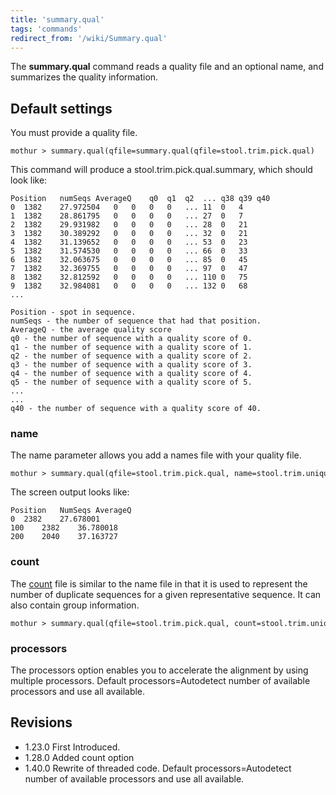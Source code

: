 ```yaml
---
title: 'summary.qual'
tags: 'commands'
redirect_from: '/wiki/Summary.qual'
---
```

The **summary.qual** command reads a quality file
and an optional name, and summarizes the quality information.

## Default settings

You must provide a quality file.

    mothur > summary.qual(qfile=summary.qual(qfile=stool.trim.pick.qual)

This command will produce a stool.trim.pick.qual.summary, which should
look like:

    Position   numSeqs AverageQ    q0  q1  q2  ... q38 q39 q40 
    0  1382    27.972504   0   0   0   0   ... 11  0   4
    1  1382    28.861795   0   0   0   0   ... 27  0   7
    2  1382    29.931982   0   0   0   0   ... 28  0   21
    3  1382    30.389292   0   0   0   0   ... 32  0   21
    4  1382    31.139652   0   0   0   0   ... 53  0   23
    5  1382    31.574530   0   0   0   0   ... 66  0   33
    6  1382    32.063675   0   0   0   0   ... 85  0   45
    7  1382    32.369755   0   0   0   0   ... 97  0   47
    8  1382    32.812592   0   0   0   0   ... 110 0   75
    9  1382    32.984081   0   0   0   0   ... 132 0   68
    ...

    Position - spot in sequence.
    numSeqs - the number of sequence that had that position.
    AverageQ - the average quality score
    q0 - the number of sequence with a quality score of 0.
    q1 - the number of sequence with a quality score of 1.
    q2 - the number of sequence with a quality score of 2.
    q3 - the number of sequence with a quality score of 3.
    q4 - the number of sequence with a quality score of 4.
    q5 - the number of sequence with a quality score of 5.
    ...
    ...
    q40 - the number of sequence with a quality score of 40.

### name

The name parameter allows you add a names file with your quality file.

    mothur > summary.qual(qfile=stool.trim.pick.qual, name=stool.trim.unique.good.filter.names)

The screen output looks like:

    Position   NumSeqs AverageQ
    0  2382    27.678001
    100    2382    36.780018
    200    2040    37.163727

### count

The [ count](Count_File) file is similar to the name file in
that it is used to represent the number of duplicate sequences for a
given representative sequence. It can also contain group information.

    mothur > summary.qual(qfile=stool.trim.pick.qual, count=stool.trim.unique.good.filter.count_table)

### processors

The processors option enables you to accelerate the alignment by using
multiple processors. Default processors=Autodetect number of available
processors and use all available.

## Revisions

-   1.23.0 First Introduced.
-   1.28.0 Added count option
-   1.40.0 Rewrite of threaded code. Default processors=Autodetect
    number of available processors and use all available.


